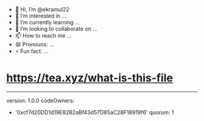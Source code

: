 - 👋 Hi, I’m @ekramul22
- 👀 I’m interested in ...
- 🌱 I’m currently learning ...
- 💞️ I’m looking to collaborate on ...
- 📫 How to reach me ...
- 😄 Pronouns: ...
- ⚡ Fun fact: ...

<!---
ekramul22/ekramul22 is a ✨ special ✨ repository because its `README.md` (this file) appears on your GitHub profile.
You can click the Preview link to take a look at your changes.
--->
# https://tea.xyz/what-is-this-file
---
version: 1.0.0
codeOwners:
  - '0xcf7d20DD1d19E82B2aBf43d57D85aC28F18919f6'
quorum: 1
